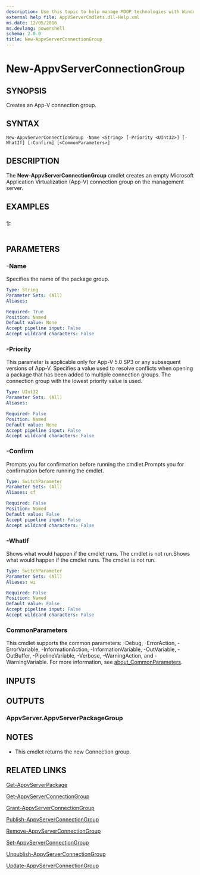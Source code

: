 ```yaml
---
description: Use this topic to help manage MDOP technologies with Windows PowerShell.
external help file: AppVServerCmdlets.dll-Help.xml
ms.date: 12/05/2016
ms.devlang: powershell
schema: 2.0.0
title: New-AppvServerConnectionGroup
---
```


# New-AppvServerConnectionGroup

## SYNOPSIS
Creates an App-V connection group.

## SYNTAX

```
New-AppvServerConnectionGroup -Name <String> [-Priority <UInt32>] [-WhatIf] [-Confirm] [<CommonParameters>]
```

## DESCRIPTION
The **New-AppvServerConnectionGroup** cmdlet creates an empty Microsoft Application Virtualization (App-V) connection group on the management server.

## EXAMPLES

### 1:
```

```

## PARAMETERS

### -Name
Specifies the name of the package group.

```yaml
Type: String
Parameter Sets: (All)
Aliases: 

Required: True
Position: Named
Default value: None
Accept pipeline input: False
Accept wildcard characters: False
```

### -Priority
This parameter is applicable only for App-V 5.0 SP3 or any subsequent versions of App-V.
Specifies a value used to resolve conflicts when opening a package that has been added to multiple connection groups.
The connection group with the lowest priority value is used.

```yaml
Type: UInt32
Parameter Sets: (All)
Aliases: 

Required: False
Position: Named
Default value: None
Accept pipeline input: False
Accept wildcard characters: False
```

### -Confirm
Prompts you for confirmation before running the cmdlet.Prompts you for confirmation before running the cmdlet.

```yaml
Type: SwitchParameter
Parameter Sets: (All)
Aliases: cf

Required: False
Position: Named
Default value: False
Accept pipeline input: False
Accept wildcard characters: False
```

### -WhatIf
Shows what would happen if the cmdlet runs.
The cmdlet is not run.Shows what would happen if the cmdlet runs.
The cmdlet is not run.

```yaml
Type: SwitchParameter
Parameter Sets: (All)
Aliases: wi

Required: False
Position: Named
Default value: False
Accept pipeline input: False
Accept wildcard characters: False
```

### CommonParameters
This cmdlet supports the common parameters: -Debug, -ErrorAction, -ErrorVariable, -InformationAction, -InformationVariable, -OutVariable, -OutBuffer, -PipelineVariable, -Verbose, -WarningAction, and -WarningVariable. For more information, see [about_CommonParameters](https://go.microsoft.com/fwlink/?LinkID=113216).

## INPUTS

## OUTPUTS

### AppvServer.AppvServerPackageGroup

## NOTES
* This cmdlet returns the new Connection group.

## RELATED LINKS

[Get-AppvServerPackage](./Get-AppvServerPackage.md)

[Get-AppvServerConnectionGroup](./Get-AppvServerConnectionGroup.md)

[Grant-AppvServerConnectionGroup](./Grant-AppvServerConnectionGroup.md)

[Publish-AppvServerConnectionGroup](./Publish-AppvServerConnectionGroup.md)

[Remove-AppvServerConnectionGroup](./Remove-AppvServerConnectionGroup.md)

[Set-AppvServerConnectionGroup](./Set-AppvServerConnectionGroup.md)

[Unpublish-AppvServerConnectionGroup](./Unpublish-AppvServerConnectionGroup.md)

[Update-AppvServerConnectionGroup](./Update-AppvServerConnectionGroup.md)


